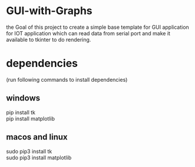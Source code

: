# GUI-with-Graphs

the Goal of this project to create a simple base template for GUI application for IOT application which can read data from serial port and make it available to tkinter to do rendering.

# dependencies

(run following commands to install dependencies)

## windows

pip install tk  
pip install matplotlib

## macos and linux

sudo pip3 install tk  
sudo pip3 install matplotlib
